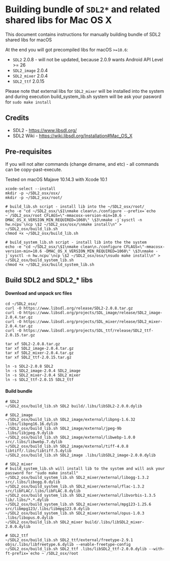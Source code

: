 # Building bundle of `SDL2*` and related shared libs for Mac OS X

This document contains instructions for manually building bundle of SDL2 shared libs for macOS

At the end you will got precompiled libs for macOS `>=10.6`:
* `SDL2` 2.0.8 - will not be updated, because 2.0.9 wants Android API Level >= 26 
* `SDL2_image` 2.0.4
* `SDL2_mixer` 2.0.4
* `SDL2_ttf` 2.0.15

Please note that external libs for `SDL2_mixer` will be installed into the system and during execution build_system_lib.sh system will be ask your pasword for `sudo make install`  

## Credits

* SDL2 - https://www.libsdl.org/
* SDL2 Wiki - https://wiki.libsdl.org/Installation#Mac_OS_X

## Pre-requisites

If you will not alter commands (change dirname, and etc) - all commands can be copy-past-execute. 

Tested on macOS Majave 10.14.3 with Xcode 10.1

```
xcode-select --install
mkdir -p ~/SDL2_osx/osx/
mkdir -p ~/SDL2_osx/root/

# build_lib.sh script - install lib into the ~/SDL2_osx/root/ 
echo -e "cd ~/SDL2_osx/\$1\nmake clean\n./configure --prefix=`echo ~`/SDL2_osx/root CFLAGS=\"-mmacosx-version-min=10.6 -DMAC_OS_X_VERSION_MIN_REQUIRED=1060\" \$3\nmake -j`sysctl -n hw.ncpu`\ncp \$2 ~/SDL2_osx/osx/\nmake install\n" > ~/SDL2_osx/build_lib.sh
chmod +x ~/SDL2_osx/build_lib.sh

# build_system_lib.sh script - install lib into the the system
echo -e "cd ~/SDL2_osx/\$1\nmake clean\n./configure CFLAGS=\"-mmacosx-version-min=10.6 -DMAC_OS_X_VERSION_MIN_REQUIRED=1060\" \$3\nmake -j`sysctl -n hw.ncpu`\ncp \$2 ~/SDL2_osx/osx/\nsudo make install\n" > ~/SDL2_osx/build_system_lib.sh
chmod +x ~/SDL2_osx/build_system_lib.sh
```
## Build SDL2 and SDL2_* libs 

#### Download and unpack src files
```
cd ~/SDL2_osx/
curl -O https://www.libsdl.org/release/SDL2-2.0.8.tar.gz
curl -O https://www.libsdl.org/projects/SDL_image/release/SDL2_image-2.0.4.tar.gz
curl -O https://www.libsdl.org/projects/SDL_mixer/release/SDL2_mixer-2.0.4.tar.gz
curl -O https://www.libsdl.org/projects/SDL_ttf/release/SDL2_ttf-2.0.15.tar.gz

tar xf SDL2-2.0.8.tar.gz
tar xf SDL2_image-2.0.4.tar.gz
tar xf SDL2_mixer-2.0.4.tar.gz
tar xf SDL2_ttf-2.0.15.tar.gz

ln -s SDL2-2.0.8 SDL2
ln -s SDL2_image-2.0.4 SDL2_image
ln -s SDL2_mixer-2.0.4 SDL2_mixer
ln -s SDL2_ttf-2.0.15 SDL2_ttf

```
#### Build bundle
```
# SDL2
~/SDL2_osx/build_lib.sh SDL2 build/.libs/libSDL2-2.0.0.dylib

# SDL2_image
~/SDL2_osx/build_lib.sh SDL2_image/external/libpng-1.6.32 .libs/libpng16.16.dylib
~/SDL2_osx/build_lib.sh SDL2_image/external/jpeg-9b .libs/libjpeg.9.dylib
~/SDL2_osx/build_lib.sh SDL2_image/external/libwebp-1.0.0 src/.libs/libwebp.7.dylib
~/SDL2_osx/build_lib.sh SDL2_image/external/tiff-4.0.8 libtiff/.libs/libtiff.5.dylib
~/SDL2_osx/build_lib.sh SDL2_image .libs/libSDL2_image-2.0.0.dylib 

# SDL2_mixer 
# build_system_lib.sh will install lib to the system and will ask your password for "sudo make install"
~/SDL2_osx/build_system_lib.sh SDL2_mixer/external/libogg-1.3.2 src/.libs/libogg.0.dylib
~/SDL2_osx/build_system_lib.sh SDL2_mixer/external/flac-1.3.2 src/libFLAC/.libs/libFLAC.8.dylib
~/SDL2_osx/build_system_lib.sh SDL2_mixer/external/libvorbis-1.3.5 lib/.libs/*.*.dylib
~/SDL2_osx/build_system_lib.sh SDL2_mixer/external/mpg123-1.25.6 src/libmpg123/.libs/libmpg123.0.dylib
~/SDL2_osx/build_system_lib.sh SDL2_mixer/external/opus-1.0.3 .libs/libopus.0.dylib 
~/SDL2_osx/build_lib.sh SDL2_mixer build/.libs/libSDL2_mixer-2.0.0.dylib

# SDL2_ttf
~/SDL2_osx/build_lib.sh SDL2_ttf/external/freetype-2.9.1 objs/.libs/libfreetype.6.dylib --enable-freetype-config
~/SDL2_osx/build_lib.sh SDL2_ttf .libs/libSDL2_ttf-2.0.0.dylib --with-ft-prefix=`echo ~`/SDL2_osx/root

```
